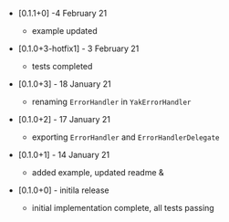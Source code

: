 * [0.1.1+0] -4 February 21
  - example updated

* [0.1.0+3-hotfix1] - 3 February 21
  - tests completed

* [0.1.0+3] - 18 January 21
  - renaming `ErrorHandler` in `YakErrorHandler`

* [0.1.0+2] - 17 January 21
  - exporting `ErrorHandler` and `ErrorHandlerDelegate`

* [0.1.0+1] - 14 January 21
  - added example, updated readme &

* [0.1.0+0] - initila release
  - initial implementation complete, all tests passing